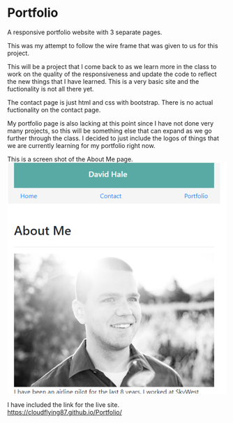 # Portfolio
A responsive portfolio website with 3 separate pages. 

This was my attempt to follow the wire frame that was given to us for this project. 

This will be a project that I come back to as we learn more in the class to work on the quality of the responsiveness and update the code to reflect the new things that I have learned. This is a very basic site and the fuctionality is not all there yet. 

The contact page is just html and css with bootstrap. There is no actual fuctionality on the contact page. 

My portfolio page is also lacking at this point since I have not done very many projects, so this will be something else that can expand as we go further through the class. I decided to just include the logos of things that we are currently learning for my portfolio right now. 

This is a screen shot of the About Me page. 
![](2020-06-09-23-11-43.png)

I have included the link for the live site. 
https://cloudflying87.github.io/Portfolio/
